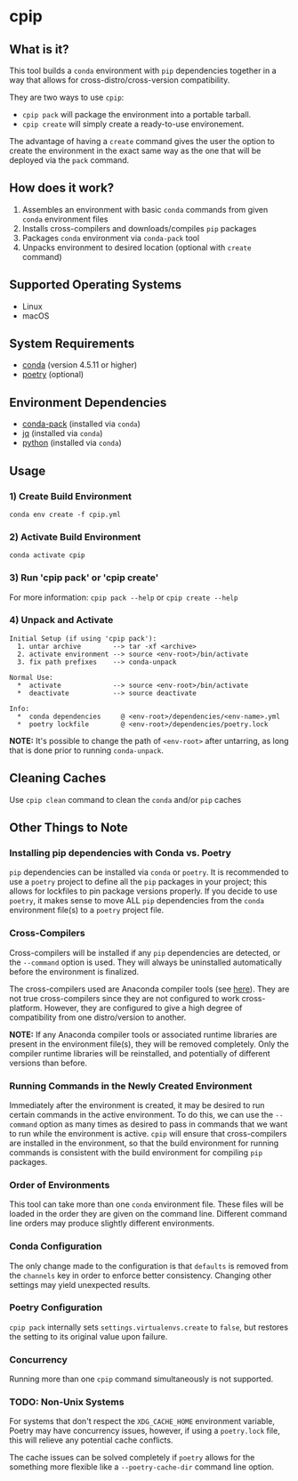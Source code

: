 # cpip

## What is it?
This tool builds a `conda` environment with `pip` dependencies together
in a way that allows for cross-distro/cross-version compatibility.

They are two ways to use `cpip`:

- `cpip pack` will package the environment into a portable tarball.
- `cpip create` will simply create a ready-to-use environement.

The advantage of having a `create` command gives the user the option
to create the environment in the exact same way as the one that will
be deployed via the `pack` command.

## How does it work?
1. Assembles an environment with basic `conda` commands from
given `conda` environment files
1. Installs cross-compilers and downloads/compiles `pip` packages
1. Packages `conda` environment via `conda-pack` tool
1. Unpacks environment to desired location (optional with `create` command)

## Supported Operating Systems
- Linux
- macOS

## System Requirements
- [conda](https://conda.io/docs/) (version 4.5.11 or higher)
- [poetry](https://poetry.eustace.io/docs/) (optional)

## Environment Dependencies
- [conda-pack](https://conda.github.io/conda-pack/) (installed via `conda`)
- [jq](https://stedolan.github.io/jq/) (installed via `conda`)
- [python](https://www.python.org/) (installed via `conda`)

## Usage

### 1) Create Build Environment
`conda env create -f cpip.yml`

### 2) Activate Build Environment
`conda activate cpip`

### 3) Run 'cpip pack' or 'cpip create'
For more information: `cpip pack --help` or `cpip create --help`

### 4) Unpack and Activate
    Initial Setup (if using 'cpip pack'):
      1. untar archive        --> tar -xf <archive>
      2. activate environment --> source <env-root>/bin/activate
      3. fix path prefixes    --> conda-unpack
    
    Normal Use:
      *  activate             --> source <env-root>/bin/activate
      *  deactivate           --> source deactivate

    Info:
      *  conda dependencies     @ <env-root>/dependencies/<env-name>.yml
      *  poetry lockfile        @ <env-root>/dependencies/poetry.lock

**NOTE:** It's possible to change the path of `<env-root>` after
untarring, as long that is done prior to running `conda-unpack`.

## Cleaning Caches
Use `cpip clean` command to clean the `conda` and/or `pip` caches

## Other Things to Note

### Installing pip dependencies with Conda vs. Poetry
`pip` dependencies can be installed via `conda` or `poetry`.
It is recommended to use a `poetry` project to define all the `pip`
packages in your project; this allows for lockfiles to pin package
versions properly. If you decide to use `poetry`, it makes sense to
move ALL `pip` dependencies from the `conda` environment file(s) to
a `poetry` project file.

### Cross-Compilers
Cross-compilers will be installed if any `pip` dependencies are
detected, or the `--command` option is used. They will always be
uninstalled automatically before the environment is finalized.

The cross-compilers used are Anaconda compiler tools
(see [here](https://conda.io/docs/user-guide/tasks/build-packages/compiler-tools.html)).
They are not true cross-compilers since they are not configured to work cross-platform.
However, they are configured to give a high degree of compatibility from one
distro/version to another.

**NOTE:** If any Anaconda compiler tools or associated runtime libraries are
present in the environment file(s), they will be removed completely. Only the
compiler runtime libraries will be reinstalled, and potentially of different
versions than before.

### Running Commands in the Newly Created Environment
Immediately after the environment is created, it may be desired to run
certain commands in the active environment. To do this, we can use the
`--command` option as many times as desired to pass in commands that we
want to run while the environment is active. `cpip` will ensure that
cross-compilers are installed in the environment, so that the build
environment for running commands is consistent with the build environment
for compiling `pip` packages.

### Order of Environments
This tool can take more than one `conda` environment file.
These files will be loaded in the order they are given on
the command line. Different command line orders may produce
slightly different environments.

### Conda Configuration
The only change made to the configuration is that `defaults`
is removed from the `channels` key in order to enforce better
consistency. Changing other settings may yield unexpected results.

### Poetry Configuration
`cpip pack` internally sets `settings.virtualenvs.create` to `false`,
but restores the setting to its original value upon failure.

### Concurrency
Running more than one `cpip` command simultaneously is not supported.

### TODO: Non-Unix Systems
For systems that don't respect the `XDG_CACHE_HOME` environment variable,
Poetry may have concurrency issues, however, if using a `poetry.lock` file,
this will relieve any potential cache conflicts.

The cache issues can be solved completely if `poetry` allows for the
something more flexible like a `--poetry-cache-dir` command line option.

